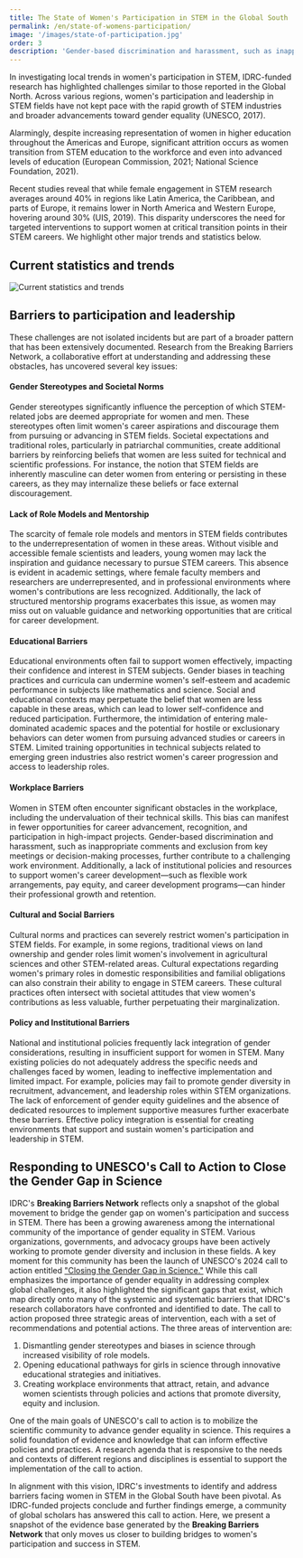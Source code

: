 ```yaml
---
title: The State of Women's Participation in STEM in the Global South
permalink: /en/state-of-womens-participation/
image: '/images/state-of-participation.jpg'
order: 3
description: 'Gender-based discrimination and harassment, such as inappropriate comments and exclusion from key meetings or decision-making processes, further contribute to a challenging work environment.'
---
```


In investigating local trends in women's participation in STEM, IDRC-funded research has highlighted challenges similar to those reported in the Global North. Across various regions, women's participation and leadership in STEM fields have not kept pace with the rapid growth of STEM industries and broader advancements toward gender equality (UNESCO, 2017).

Alarmingly, despite increasing representation of women in higher education throughout the Americas and Europe, significant attrition occurs as women transition from STEM education to the workforce and even into advanced levels of education (European Commission, 2021; National Science Foundation, 2021).

Recent studies reveal that while female engagement in STEM research averages around 40% in regions like Latin America, the Caribbean, and parts of Europe, it remains lower in North America and Western Europe, hovering around 30% (UIS, 2019). This disparity underscores the need for targeted interventions to support women at critical transition points in their STEM careers. We highlight other major trends and statistics below.

## Current statistics and trends
![Current statistics and trends](/images/statistics-en.png)

## Barriers to participation and leadership

These challenges are not isolated incidents but are part of a broader pattern that has been extensively documented. Research from the Breaking Barriers Network, a collaborative effort at understanding and addressing these obstacles, has uncovered several key issues:

#### Gender Stereotypes and Societal Norms
Gender stereotypes significantly influence the perception of which STEM-related jobs are deemed appropriate for women and men. These stereotypes often limit women's career aspirations and discourage them from pursuing or advancing in STEM fields. Societal expectations and traditional roles, particularly in patriarchal communities, create additional barriers by reinforcing beliefs that women are less suited for technical and scientific professions. For instance, the notion that STEM fields are inherently masculine can deter women from entering or persisting in these careers, as they may internalize these beliefs or face external discouragement.

#### Lack of Role Models and Mentorship
The scarcity of female role models and mentors in STEM fields contributes to the underrepresentation of women in these areas. Without visible and accessible female scientists and leaders, young women may lack the inspiration and guidance necessary to pursue STEM careers. This absence is evident in academic settings, where female faculty members and researchers are underrepresented, and in professional environments where women's contributions are less recognized. Additionally, the lack of structured mentorship programs exacerbates this issue, as women may miss out on valuable guidance and networking opportunities that are critical for career development.

#### Educational Barriers
Educational environments often fail to support women effectively, impacting their confidence and interest in STEM subjects. Gender biases in teaching practices and curricula can undermine women's self-esteem and academic performance in subjects like mathematics and science. Social and educational contexts may perpetuate the belief that women are less capable in these areas, which can lead to lower self-confidence and reduced participation. Furthermore, the intimidation of entering male-dominated academic spaces and the potential for hostile or exclusionary behaviors can deter women from pursuing advanced studies or careers in STEM. Limited training opportunities in technical subjects related to emerging green industries also restrict women's career progression and access to leadership roles.

#### Workplace Barriers
Women in STEM often encounter significant obstacles in the workplace, including the undervaluation of their technical skills. This bias can manifest in fewer opportunities for career advancement, recognition, and participation in high-impact projects. Gender-based discrimination and harassment, such as inappropriate comments and exclusion from key meetings or decision-making processes, further contribute to a challenging work environment. Additionally, a lack of institutional policies and resources to support women's career development—such as flexible work arrangements, pay equity, and career development programs—can hinder their professional growth and retention.

#### Cultural and Social Barriers
Cultural norms and practices can severely restrict women's participation in STEM fields. For example, in some regions, traditional views on land ownership and gender roles limit women's involvement in agricultural sciences and other STEM-related areas. Cultural expectations regarding women's primary roles in domestic responsibilities and familial obligations can also constrain their ability to engage in STEM careers. These cultural practices often intersect with societal attitudes that view women's contributions as less valuable, further perpetuating their marginalization.

#### Policy and Institutional Barriers
National and institutional policies frequently lack integration of gender considerations, resulting in insufficient support for women in STEM. Many existing policies do not adequately address the specific needs and challenges faced by women, leading to ineffective implementation and limited impact. For example, policies may fail to promote gender diversity in recruitment, advancement, and leadership roles within STEM organizations. The lack of enforcement of gender equity guidelines and the absence of dedicated resources to implement supportive measures further exacerbate these barriers. Effective policy integration is essential for creating environments that support and sustain women's participation and leadership in STEM.

## Responding to UNESCO's Call to Action to Close the Gender Gap in Science

IDRC's **Breaking Barriers Network** reflects only a snapshot of the global movement to bridge the gender gap on women's participation and success in STEM. There has been a growing awareness among the international community of the importance of gender equality in STEM. Various organizations, governments, and advocacy groups have been actively working to promote gender diversity and inclusion in these fields. 
A key moment for this community has been the launch of UNESCO's 2024 call to action entitled ["Closing the Gender Gap in Science."](https://dataviz.unesco.org/en/science-technology-and-innovation/cta) While this call emphasizes the importance of gender equality in addressing complex global challenges, it also highlighted the significant gaps that exist, which map directly onto many of the systemic and systematic barriers that IDRC's research collaborators have confronted and identified to date.
The call to action proposed three strategic areas of intervention, each with a set of recommendations and potential actions. The three areas of intervention are: 

1.	Dismantling gender stereotypes and biases in science through increased visibility of role models.
2.	Opening educational pathways for girls in science through innovative educational strategies and initiatives.
3.	Creating workplace environments that attract, retain, and advance women scientists through policies and actions that promote diversity, equity and inclusion.

One of the main goals of UNESCO's call to action is to mobilize the scientific community to advance gender equality in science. This requires a solid foundation of evidence and knowledge that can inform effective policies and practices. A research agenda that is responsive to the needs and contexts of different regions and disciplines is essential to support the implementation of the call to action.  

In alignment with this vision, IDRC's investments to identify and address barriers facing women in STEM in the Global South have been pivotal. As IDRC-funded projects conclude and further findings emerge, a community of global scholars has answered this call to action. Here, we present a snapshot of the evidence base generated by the **Breaking Barriers Network** that only moves us closer to building bridges to women's participation and success in STEM.
